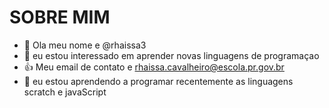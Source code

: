# SOBRE MIM 
- 👋 Ola meu nome e @rhaissa3
- 👀 eu estou interessado em aprender novas linguagens de programaçao
- :+1: Meu email de contato e rhaissa.cavalheiro@escola.pr.gov.br 
- 🌱 eu estou aprendendo a programar recentemente as linguagens scratch e javaScript

<!---
rhaissa3/rhaissa3 is a ✨ special ✨ repository because its `README.md` (this file) appears on your GitHub profile.
You can click the Preview link to take a look at your changes.
--->
